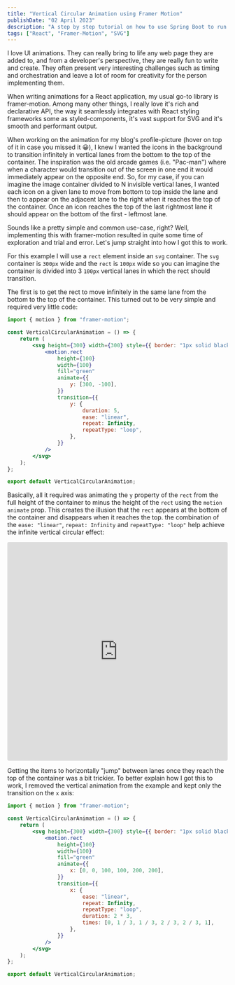```yaml
---
title: "Vertical Circular Animation using Framer Motion"
publishDate: "02 April 2023"
description: "A step by step tutorial on how to use Spring Boot to run a Spark application on a local Minikube K8S cluster."
tags: ["React", "Framer-Motion", "SVG"]
---
```


I love UI animations. They can really bring to life any web page they are added to, and from a developer's perspective, they are really fun to write and create. They often present very interesting challenges such as timing and orchestration and leave a lot of room for creativity for the person implementing them.

When writing animations for a React application, my usual go-to library is framer-motion. Among many other things, I really love it's rich and declarative API, the way it seamlessly integrates with React styling frameworks some as styled-components, it's vast support for SVG and it's smooth and performant output.

When working on the animation for my blog's profile-picture (hover on top of it in case you missed it 😀), I knew I wanted the icons in the background to transition infinitely in vertical lanes from the bottom to the top of the container. The inspiration was the old arcade games (i.e. "Pac-man") where when a character would transition out of the screen in one end it would immediately appear on the opposite end. So, for my case, if you can imagine the image container divided to N invisible vertical lanes, I wanted each icon on a given lane to move from bottom to top inside the lane and then to appear on the adjacent lane to the right when it reaches the top of the container. Once an icon reaches the top of the last rightmost lane it should appear on the bottom of the first - leftmost lane.

Sounds like a pretty simple and common use-case, right? Well, implementing this with framer-motion resulted in quite some time of exploration and trial and error. Let's jump straight into how I got this to work.

For this example I will use a `rect` element inside an `svg` container. The `svg` container is `300px` wide and the `rect` is `100px` wide so you can imagine the container is divided into 3 `100px` vertical lanes in which the rect should transition.

The first is to get the rect to move infinitely in the same lane from the bottom to the top of the container. This turned out to be very simple and required very little code:

```jsx
import { motion } from "framer-motion";

const VerticalCircularAnimation = () => {
	return (
		<svg height={300} width={300} style={{ border: "1px solid black" }}>
			<motion.rect
				height={100}
				width={100}
				fill="green"
				animate={{
					y: [300, -100],
				}}
				transition={{
					y: {
						duration: 5,
						ease: "linear",
						repeat: Infinity,
						repeatType: "loop",
					},
				}}
			/>
		</svg>
	);
};

export default VerticalCircularAnimation;
```

Basically, all it required was animating the `y` property of the `rect` from the full height of the container to minus the height of the `rect` using the `motion` `animate` prop. This creates the illusion that the `rect` appears at the bottom of the container and disappears when it reaches the top. the combination of the `ease: "linear"`, `repeat: Infinity` and `repeatType: "loop"` help achieve the infinite vertical circular effect:

<iframe src="https://codesandbox.io/embed/vertical-only-pjzo1c?fontsize=14&hidenavigation=1&module=%2Fsrc%2FVertialCircularAnimation.js&theme=dark"
     style="width:100%; height:500px; border:0; border-radius: 4px; overflow:hidden;"
     title="vertical-only"
     allow="accelerometer; ambient-light-sensor; camera; encrypted-media; geolocation; gyroscope; hid; microphone; midi; payment; usb; vr; xr-spatial-tracking"
     sandbox="allow-forms allow-modals allow-popups allow-presentation allow-same-origin allow-scripts"
   ></iframe>

Getting the items to horizontally "jump" between lanes once they reach the top of the container was a bit trickier. To better explain how I got this to work, I removed the vertical animation from the example and kept only the transition on the `x` axis:

```jsx
import { motion } from "framer-motion";

const VerticalCircularAnimation = () => {
	return (
		<svg height={300} width={300} style={{ border: "1px solid black" }}>
			<motion.rect
				height={100}
				width={100}
				fill="green"
				animate={{
					x: [0, 0, 100, 100, 200, 200],
				}}
				transition={{
					x: {
						ease: "linear",
						repeat: Infinity,
						repeatType: "loop",
						duration: 2 * 3,
						times: [0, 1 / 3, 1 / 3, 2 / 3, 2 / 3, 1],
					},
				}}
			/>
		</svg>
	);
};

export default VerticalCircularAnimation;
```
